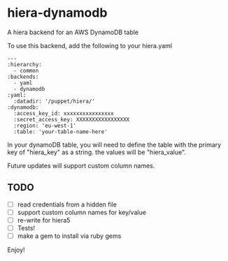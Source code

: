 # hiera-dynamodb

A hiera backend for an AWS DynamoDB table

To use this backend, add the following to your hiera.yaml

    ---
    :hierarchy:
      - common
    :backends:
      - yaml
      - dynamodb
    :yaml:
      :datadir: '/puppet/hiera/'
    :dynamodb:
      :access_key_id: xxxxxxxxxxxxxxxx
      :secret_access_key: XXXXXXXXXXXXXXXXX
      :region: 'eu-west-1'
      :table: 'your-table-name-here'

In your dynamoDB table, you will need to define the table with the primary key of "hiera_key" as a string. the values will be "hiera_value".

Future updates will support custom column names.

## TODO

 - [ ] read credentials from a hidden file
 - [ ] support custom column names for key/value
 - [ ] re-write for hiera5
 - [ ] Tests!
 - [ ] make a gem to install via ruby gems

 Enjoy!
